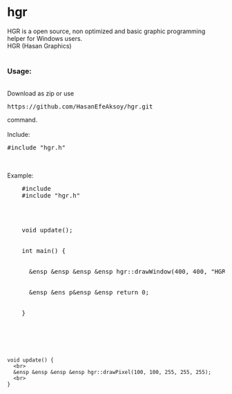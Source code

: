# hgr
HGR is a open source, non optimized and basic graphic programming helper for Windows users.
<br>
HGR (Hasan Graphics)
<br>
<br>
<h3>Usage:</h3>
<br>
Download as zip or use <pre>https://github.com/HasanEfeAksoy/hgr.git</pre> command.
<br>
<br>
Include: <pre>#include "hgr.h"</pre>
<br>
<br>
Example: 
<pre>
    #include <iostream>
    #include "hgr.h"
    <br>
    <br>
    void update();
    <br>
    int main() {
      <br>
      &ensp &ensp &ensp &ensp hgr::drawWindow(400, 400, "HGR (Hasan Graphics) Window", 0, 0, 0, update);
      <br>
      &ensp &ens p&ensp &ensp return 0;
      <br>
    }
      <br>
      <br>
    
    void update() {
      <br>
      &ensp &ensp &ensp &ensp hgr::drawPixel(100, 100, 255, 255, 255);
      <br>
    }
</pre>
<br>
